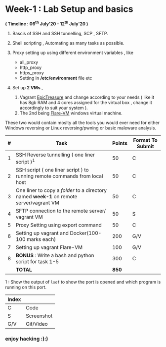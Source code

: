 # Week-1 : Lab Setup and basics

**( Timeline : 06<sup>th</sup> July'20 - 12<sup>th</sup> July'20 )**
 
1. Bascis of SSH and SSH tunnelling,  SCP , SFTP.

2. Shell scripting , Automating as many tasks as possible.

3. Proxy setting up using different environment variables , like 
	* all_proxy
	* http_proxy
	* https_proxy
	* Setting in **/etc/environment** file etc


4. Set up **2 VMs** ,
	1. Vagrant [EpicTreasure](https://github.com/ctfhacker/EpicTreasure) and change according to your needs ( like it has 8gb RAM and 4 cores assigned for the virtual box , change it accordingly to suit your system ).
	2. The 2nd being [Flare-VM](https://github.com/fireeye/flare-vm) windows virtual machine.

These two would contain moslty all the tools you would ever need for either Windows reversing or Linux reversing/pwning or basic maleware analysis.


|#| Task		| Points	|	Format To Submit	|
|--| ------------- 	| -------------	|	-------------------		|
|1| SSH Reverse tunnelling ( one liner script )<sup>1</sup>  | 50  |	C	|
|2| SSH script ( one liner script ) to running remote commands from local host  | 50 |  C |
|3| One liner to copy a _folder_ to a directory named **week-1** on remote server/vagrant VM  | 50  |	C	|
|4| SFTP connection to the remote server/ vagrant VM  | 50  |	S	|
|5| Proxy Setting using export command  | 50  |		C	|
|6| Setting up vagrant and Docker(100-100 marks each) | 200  |		G/V	|
|7| Setting up vagrant Flare-VM  | 100  |		G/V	|
|8| **BONUS** : Write a bash and python script for task 1-5	| 300	| C	|
|| **TOTAL** 	| **850**	|

1 : Show the output of `lsof` to show the port is opened and which program is running on this port.


Index	|	|
--------|-------|
C	| Code	|
S	| Screenshot	|
G/V	| Gif/Video	|


### enjoy hacking :):)
